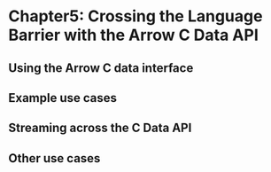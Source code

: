 # Chapter5: Crossing the Language Barrier with the Arrow C Data API

## Using the Arrow C data interface

## Example use cases

## Streaming across the C Data API

## Other use cases
